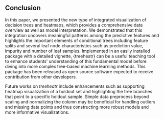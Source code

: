 ## Conclusion

In this paper, we presented the new type of integrated visualization of decision trees and heatmaps, which provides a comprehensive data overview as well as model interpretation.
We demonstrated that this integration uncovers meaningful patterns among the predictive features and highlights the important elements of conditional trees including feature splits and several leaf node characteristics such as prediction value, impurity and number of leaf samples.
Implemented in an easily installed package with a detailed vignette, {treeheatr} can be a useful teaching tool to enhance students' understanding of this fundamental model before diving into more complex tree-based machine learning methods.
This package has been released as open source software expected to receive contribution from other developers.

Future works on *treeheatr* include enhancements such as supporting heatmap visualization of a holdout set and highlighting the tree branches that point to a specific holdout sample.
Simple data preprocess beyond scaling and normalizing the column may be beneficial for handling outliers and missing data points and thus constructing more robust models and more informative visualizations.